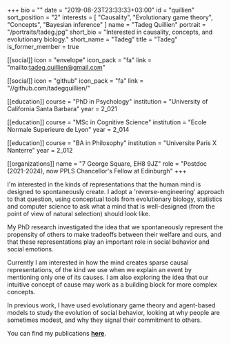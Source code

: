 +++
bio = ""
date = "2019-08-23T23:33:33+03:00"
id = "quillien"
sort_position = "2"
interests = [
  "Causality",
  "Evolutionary game theory",
  "Concepts",
  "Bayesian inference"
]
name = "Tadeg Quillien"
portrait = "/portraits/tadeg.jpg"
short_bio = "Interested in causality, concepts, and evolutionary biology."
short_name = "Tadeg"
title = "Tadeg"
is_former_member = true

[[social]]
icon = "envelope"
icon_pack = "fa"
link = "mailto:tadeg.quillien@gmail.com"

[[social]]
icon = "github"
icon_pack = "fa"
link = "//github.com/tadegquillien/"

[[education]]
course = "PhD in Psychology"
institution = "University of California Santa Barbara"
year = 2_021

[[education]]
course = "MSc in Cognitive Science"
institution = "Ecole Normale Superieure de Lyon"
year = 2_014

[[education]]
course = "BA in Philosophy"
institution = "Universite Paris X Nanterre"
year = 2_012

[[organizations]]
name = "7 George Square, EH8 9JZ"
role = "Postdoc (2021-2024), now PPLS Chancellor's Fellow at Edinburgh"
+++
<!-- You can write $\LaTeX$ and *Markdown* here. -->

I'm interested in the kinds of representations that the human mind is designed to spontaneously create. I adopt a 'reverse-engineering' approach to that question, using conceptual tools from evolutionary biology, statistics and computer science to ask what a mind that is  well-designed (from the point of view of natural selection) should look like.

My PhD research investigated the idea that we spontaneously represent the propensity of others to make tradeoffs between their welfare and ours, and that these representations play an important role in social behavior and social emotions. 

Currently I am interested in how the mind creates sparse causal representations, of the kind we use when we explain an event by mentioning only one of its causes. I am also exploring the idea that our intuitive concept of cause may work as a building block for more complex concepts.

In previous work, I have used evolutionary game theory and agent-based models to study the evolution of social behavior, looking at why people are sometimes modest, and why they signal their commitment to others.

You can find my publications [**here**](https://sites.google.com/view/tadeg-quillien/accueil).
